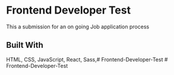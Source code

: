 
# Frontend Developer Test

This a submission for an on going Job application process
## Built With
HTML,
CSS,
JavaScript,
React,
Sass,#   F r o n t e n d - D e v e l o p e r - T e s t  
 #   F r o n t e n d - D e v e l o p e r - T e s t  
 